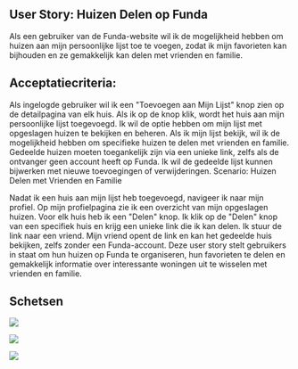 ## User Story: Huizen Delen op Funda

Als een gebruiker van de Funda-website wil ik de mogelijkheid hebben om huizen aan mijn persoonlijke lijst toe te voegen, zodat ik mijn favorieten kan bijhouden en ze gemakkelijk kan delen met vrienden en familie.

## Acceptatiecriteria:

Als ingelogde gebruiker wil ik een "Toevoegen aan Mijn Lijst" knop zien op de detailpagina van elk huis.
Als ik op de knop klik, wordt het huis aan mijn persoonlijke lijst toegevoegd.
Ik wil de optie hebben om mijn lijst met opgeslagen huizen te bekijken en beheren.
Als ik mijn lijst bekijk, wil ik de mogelijkheid hebben om specifieke huizen te delen met vrienden en familie.
Gedeelde huizen moeten toegankelijk zijn via een unieke link, zelfs als de ontvanger geen account heeft op Funda.
Ik wil de gedeelde lijst kunnen bijwerken met nieuwe toevoegingen of verwijderingen.
Scenario: Huizen Delen met Vrienden en Familie

Nadat ik een huis aan mijn lijst heb toegevoegd, navigeer ik naar mijn profiel.
Op mijn profielpagina zie ik een overzicht van mijn opgeslagen huizen.
Voor elk huis heb ik een "Delen" knop.
Ik klik op de "Delen" knop van een specifiek huis en krijg een unieke link die ik kan delen.
Ik stuur de link naar een vriend.
Mijn vriend opent de link en kan het gedeelde huis bekijken, zelfs zonder een Funda-account.
Deze user story stelt gebruikers in staat om hun huizen op Funda te organiseren, hun favorieten te delen en gemakkelijk informatie over interessante woningen uit te wisselen met vrienden en familie.

## Schetsen

![](https://i.imgur.com/tBvAtOd.jpg)
 
![](https://i.imgur.com/7s4sVh7.jpg)

![](https://i.imgur.com/xUA1xxE.jpg)
